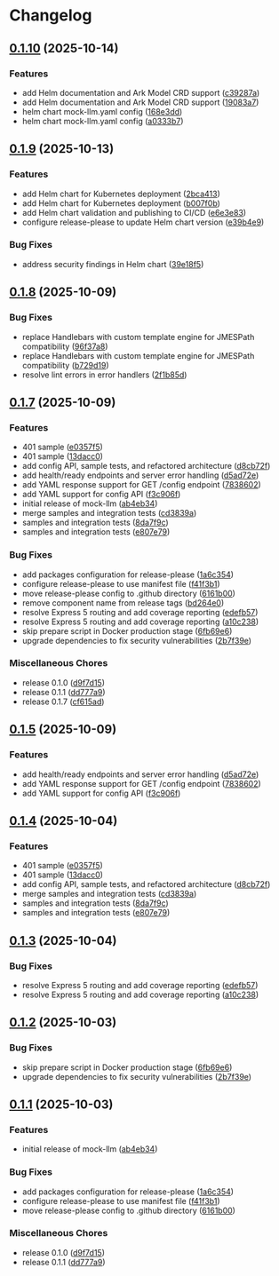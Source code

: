 # Changelog

## [0.1.10](https://github.com/dwmkerr/mock-llm/compare/v0.1.9...v0.1.10) (2025-10-14)


### Features

* add Helm documentation and Ark Model CRD support ([c39287a](https://github.com/dwmkerr/mock-llm/commit/c39287a8403bba5b2ef3377c1ac13a49ea660677))
* add Helm documentation and Ark Model CRD support ([19083a7](https://github.com/dwmkerr/mock-llm/commit/19083a798a25a30e2d1101bcbd93e48bc68ad698))
* helm chart mock-llm.yaml config ([168e3dd](https://github.com/dwmkerr/mock-llm/commit/168e3dd3fab6d66aca0463cf0a5d1efc26f549d5))
* helm chart mock-llm.yaml config ([a0333b7](https://github.com/dwmkerr/mock-llm/commit/a0333b75ffa32e46c45a0e5c52e6e69226e15a04))

## [0.1.9](https://github.com/dwmkerr/mock-llm/compare/v0.1.8...v0.1.9) (2025-10-13)


### Features

* add Helm chart for Kubernetes deployment ([2bca413](https://github.com/dwmkerr/mock-llm/commit/2bca41323e6e427b7d302a259d832ecbd01d0461))
* add Helm chart for Kubernetes deployment ([b007f0b](https://github.com/dwmkerr/mock-llm/commit/b007f0b976836f8252379d441a829b44ee5fe4fc))
* add Helm chart validation and publishing to CI/CD ([e6e3e83](https://github.com/dwmkerr/mock-llm/commit/e6e3e83faed5017d26385229aea6c81436583d50))
* configure release-please to update Helm chart version ([e39b4e9](https://github.com/dwmkerr/mock-llm/commit/e39b4e91f4d8073ba195b3802733a121c0d173bf))


### Bug Fixes

* address security findings in Helm chart ([39e18f5](https://github.com/dwmkerr/mock-llm/commit/39e18f519d235314e24daf8feadcbb7153dcad31))

## [0.1.8](https://github.com/dwmkerr/mock-llm/compare/v0.1.7...v0.1.8) (2025-10-09)


### Bug Fixes

* replace Handlebars with custom template engine for JMESPath compatibility ([96f37a8](https://github.com/dwmkerr/mock-llm/commit/96f37a8acb015e4d03c6e68401831334f63a794a))
* replace Handlebars with custom template engine for JMESPath compatibility ([b729d19](https://github.com/dwmkerr/mock-llm/commit/b729d19bfb84a50e65786d03164c5800108ce9ec))
* resolve lint errors in error handlers ([2f1b85d](https://github.com/dwmkerr/mock-llm/commit/2f1b85d74fc1d0446fa97f52074f7a323b9fa534))

## [0.1.7](https://github.com/dwmkerr/mock-llm/compare/v0.1.5...v0.1.7) (2025-10-09)


### Features

* 401 sample ([e0357f5](https://github.com/dwmkerr/mock-llm/commit/e0357f5f49bca5234b1f7deee8c7b5a5a0d526e0))
* 401 sample ([13dacc0](https://github.com/dwmkerr/mock-llm/commit/13dacc0eb0600d76dc49c39a14a49f19d24c3a74))
* add config API, sample tests, and refactored architecture ([d8cb72f](https://github.com/dwmkerr/mock-llm/commit/d8cb72fdc2f5c296257a0867230ececa7f41fa91))
* add health/ready endpoints and server error handling ([d5ad72e](https://github.com/dwmkerr/mock-llm/commit/d5ad72e27704f30f68185e4cb155369d7e041ac7))
* add YAML response support for GET /config endpoint ([7838602](https://github.com/dwmkerr/mock-llm/commit/783860216f940e82127d063d56da3485d10a369f))
* add YAML support for config API ([f3c906f](https://github.com/dwmkerr/mock-llm/commit/f3c906fab41e7ff7e729e54c00a94b70a8ab7e1e))
* initial release of mock-llm ([ab4eb34](https://github.com/dwmkerr/mock-llm/commit/ab4eb341d185639702ff968b0fc3bd083106839a))
* merge samples and integration tests ([cd3839a](https://github.com/dwmkerr/mock-llm/commit/cd3839a84068faae678d1a0f09bad263f7a5e492))
* samples and integration tests ([8da7f9c](https://github.com/dwmkerr/mock-llm/commit/8da7f9c9d7fc56f00e179df557991aed648b33b5))
* samples and integration tests ([e807e79](https://github.com/dwmkerr/mock-llm/commit/e807e799aeee7c0fa5fa8244e5314c50874de3fe))


### Bug Fixes

* add packages configuration for release-please ([1a6c354](https://github.com/dwmkerr/mock-llm/commit/1a6c354e9f8b018d59074fa853eacb59c8e29b20))
* configure release-please to use manifest file ([f41f3b1](https://github.com/dwmkerr/mock-llm/commit/f41f3b1fa486fe94760b3dfbe089730faaf359e2))
* move release-please config to .github directory ([6161b00](https://github.com/dwmkerr/mock-llm/commit/6161b0096099cc53f0035f9d6879976cca658b51))
* remove component name from release tags ([bd264e0](https://github.com/dwmkerr/mock-llm/commit/bd264e09a1f32e264a69e2f19a575226f1395aee))
* resolve Express 5 routing and add coverage reporting ([edefb57](https://github.com/dwmkerr/mock-llm/commit/edefb5782996f6971f9358ea5064785b250bd0b8))
* resolve Express 5 routing and add coverage reporting ([a10c238](https://github.com/dwmkerr/mock-llm/commit/a10c238a55bb7f45d6baac04361c899c74198c0b))
* skip prepare script in Docker production stage ([6fb69e6](https://github.com/dwmkerr/mock-llm/commit/6fb69e6a7c51387ebf427d5bd351bfb914f55f6a))
* upgrade dependencies to fix security vulnerabilities ([2b7f39e](https://github.com/dwmkerr/mock-llm/commit/2b7f39ebd0b3dd61389082f530e01b76dc406ca3))


### Miscellaneous Chores

* release 0.1.0 ([d9f7d15](https://github.com/dwmkerr/mock-llm/commit/d9f7d159bef8a0e2c05ca0989daaa91bf345a1d6))
* release 0.1.1 ([dd777a9](https://github.com/dwmkerr/mock-llm/commit/dd777a90a53b89ccbc56c05c060f1635909c9e4f))
* release 0.1.7 ([cf615ad](https://github.com/dwmkerr/mock-llm/commit/cf615adccf1104dae9496c3608f9095ff57b1686))

## [0.1.5](https://github.com/dwmkerr/mock-llm/compare/mock-llm-v0.1.4...mock-llm-v0.1.5) (2025-10-09)


### Features

* add health/ready endpoints and server error handling ([d5ad72e](https://github.com/dwmkerr/mock-llm/commit/d5ad72e27704f30f68185e4cb155369d7e041ac7))
* add YAML response support for GET /config endpoint ([7838602](https://github.com/dwmkerr/mock-llm/commit/783860216f940e82127d063d56da3485d10a369f))
* add YAML support for config API ([f3c906f](https://github.com/dwmkerr/mock-llm/commit/f3c906fab41e7ff7e729e54c00a94b70a8ab7e1e))

## [0.1.4](https://github.com/dwmkerr/mock-llm/compare/mock-llm-v0.1.3...mock-llm-v0.1.4) (2025-10-04)


### Features

* 401 sample ([e0357f5](https://github.com/dwmkerr/mock-llm/commit/e0357f5f49bca5234b1f7deee8c7b5a5a0d526e0))
* 401 sample ([13dacc0](https://github.com/dwmkerr/mock-llm/commit/13dacc0eb0600d76dc49c39a14a49f19d24c3a74))
* add config API, sample tests, and refactored architecture ([d8cb72f](https://github.com/dwmkerr/mock-llm/commit/d8cb72fdc2f5c296257a0867230ececa7f41fa91))
* merge samples and integration tests ([cd3839a](https://github.com/dwmkerr/mock-llm/commit/cd3839a84068faae678d1a0f09bad263f7a5e492))
* samples and integration tests ([8da7f9c](https://github.com/dwmkerr/mock-llm/commit/8da7f9c9d7fc56f00e179df557991aed648b33b5))
* samples and integration tests ([e807e79](https://github.com/dwmkerr/mock-llm/commit/e807e799aeee7c0fa5fa8244e5314c50874de3fe))

## [0.1.3](https://github.com/dwmkerr/mock-llm/compare/mock-llm-v0.1.2...mock-llm-v0.1.3) (2025-10-04)


### Bug Fixes

* resolve Express 5 routing and add coverage reporting ([edefb57](https://github.com/dwmkerr/mock-llm/commit/edefb5782996f6971f9358ea5064785b250bd0b8))
* resolve Express 5 routing and add coverage reporting ([a10c238](https://github.com/dwmkerr/mock-llm/commit/a10c238a55bb7f45d6baac04361c899c74198c0b))

## [0.1.2](https://github.com/dwmkerr/mock-llm/compare/mock-llm-v0.1.1...mock-llm-v0.1.2) (2025-10-03)


### Bug Fixes

* skip prepare script in Docker production stage ([6fb69e6](https://github.com/dwmkerr/mock-llm/commit/6fb69e6a7c51387ebf427d5bd351bfb914f55f6a))
* upgrade dependencies to fix security vulnerabilities ([2b7f39e](https://github.com/dwmkerr/mock-llm/commit/2b7f39ebd0b3dd61389082f530e01b76dc406ca3))

## [0.1.1](https://github.com/dwmkerr/mock-llm/compare/mock-llm-v0.1.0...mock-llm-v0.1.1) (2025-10-03)


### Features

* initial release of mock-llm ([ab4eb34](https://github.com/dwmkerr/mock-llm/commit/ab4eb341d185639702ff968b0fc3bd083106839a))


### Bug Fixes

* add packages configuration for release-please ([1a6c354](https://github.com/dwmkerr/mock-llm/commit/1a6c354e9f8b018d59074fa853eacb59c8e29b20))
* configure release-please to use manifest file ([f41f3b1](https://github.com/dwmkerr/mock-llm/commit/f41f3b1fa486fe94760b3dfbe089730faaf359e2))
* move release-please config to .github directory ([6161b00](https://github.com/dwmkerr/mock-llm/commit/6161b0096099cc53f0035f9d6879976cca658b51))


### Miscellaneous Chores

* release 0.1.0 ([d9f7d15](https://github.com/dwmkerr/mock-llm/commit/d9f7d159bef8a0e2c05ca0989daaa91bf345a1d6))
* release 0.1.1 ([dd777a9](https://github.com/dwmkerr/mock-llm/commit/dd777a90a53b89ccbc56c05c060f1635909c9e4f))
